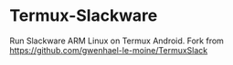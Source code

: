 # Termux-Slackware
Run Slackware ARM Linux on Termux Android.
Fork from https://github.com/gwenhael-le-moine/TermuxSlack
